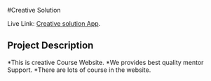 #Creative Solution

 

Live Link: [Creative solution App](https://gifted-poitras-001842.netlify.app/).

 

## Project Description
*This is creative Course Website. 
*We provides best quality mentor Support.
*There are lots of course in the website.
